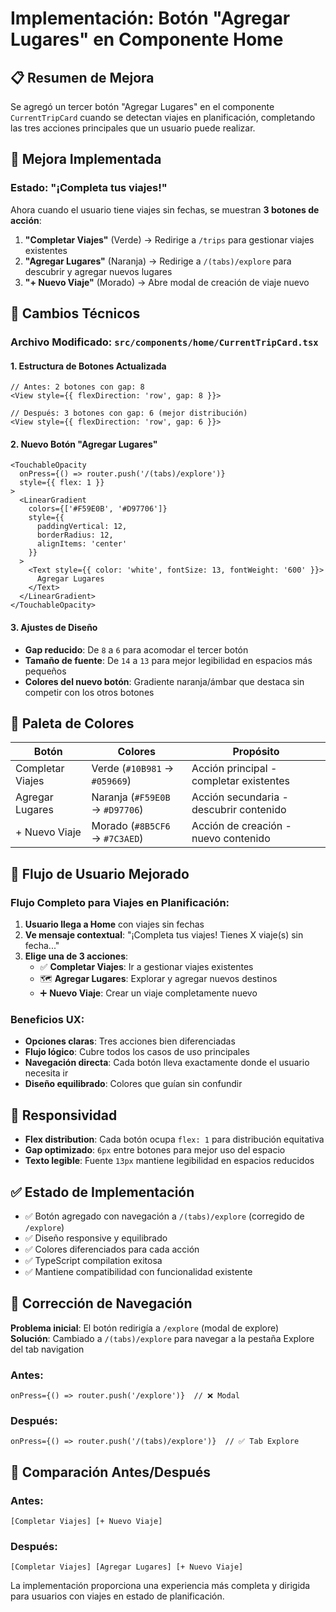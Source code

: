 # Implementación: Botón "Agregar Lugares" en Componente Home

## 📋 Resumen de Mejora

Se agregó un tercer botón "Agregar Lugares" en el componente `CurrentTripCard` cuando se detectan viajes en planificación, completando las tres acciones principales que un usuario puede realizar.

## 🎯 Mejora Implementada

### Estado: "¡Completa tus viajes!"

Ahora cuando el usuario tiene viajes sin fechas, se muestran **3 botones de acción**:

1. **"Completar Viajes"** (Verde) → Redirige a `/trips` para gestionar viajes existentes
2. **"Agregar Lugares"** (Naranja) → Redirige a `/(tabs)/explore` para descubrir y agregar nuevos lugares
3. **"+ Nuevo Viaje"** (Morado) → Abre modal de creación de viaje nuevo

## 🔧 Cambios Técnicos

### Archivo Modificado: `src/components/home/CurrentTripCard.tsx`

#### 1. Estructura de Botones Actualizada
```tsx
// Antes: 2 botones con gap: 8
<View style={{ flexDirection: 'row', gap: 8 }}>

// Después: 3 botones con gap: 6 (mejor distribución)
<View style={{ flexDirection: 'row', gap: 6 }}>
```

#### 2. Nuevo Botón "Agregar Lugares"
```tsx
<TouchableOpacity 
  onPress={() => router.push('/(tabs)/explore')}
  style={{ flex: 1 }}
>
  <LinearGradient
    colors={['#F59E0B', '#D97706']}
    style={{
      paddingVertical: 12,
      borderRadius: 12,
      alignItems: 'center'
    }}
  >
    <Text style={{ color: 'white', fontSize: 13, fontWeight: '600' }}>
      Agregar Lugares
    </Text>
  </LinearGradient>
</TouchableOpacity>
```

#### 3. Ajustes de Diseño
- **Gap reducido**: De `8` a `6` para acomodar el tercer botón
- **Tamaño de fuente**: De `14` a `13` para mejor legibilidad en espacios más pequeños
- **Colores del nuevo botón**: Gradiente naranja/ámbar que destaca sin competir con los otros botones

## 🎨 Paleta de Colores

| Botón | Colores | Propósito |
|-------|---------|-----------|
| Completar Viajes | Verde (`#10B981` → `#059669`) | Acción principal - completar existentes |
| Agregar Lugares | Naranja (`#F59E0B` → `#D97706`) | Acción secundaria - descubrir contenido |
| + Nuevo Viaje | Morado (`#8B5CF6` → `#7C3AED`) | Acción de creación - nuevo contenido |

## 🚀 Flujo de Usuario Mejorado

### Flujo Completo para Viajes en Planificación:

1. **Usuario llega a Home** con viajes sin fechas
2. **Ve mensaje contextual**: "¡Completa tus viajes! Tienes X viaje(s) sin fecha..."
3. **Elige una de 3 acciones**:
   - ✅ **Completar Viajes**: Ir a gestionar viajes existentes
   - 🗺️ **Agregar Lugares**: Explorar y agregar nuevos destinos
   - ➕ **Nuevo Viaje**: Crear un viaje completamente nuevo

### Beneficios UX:

- **Opciones claras**: Tres acciones bien diferenciadas
- **Flujo lógico**: Cubre todos los casos de uso principales
- **Navegación directa**: Cada botón lleva exactamente donde el usuario necesita ir
- **Diseño equilibrado**: Colores que guían sin confundir

## 📱 Responsividad

- **Flex distribution**: Cada botón ocupa `flex: 1` para distribución equitativa
- **Gap optimizado**: `6px` entre botones para mejor uso del espacio
- **Texto legible**: Fuente `13px` mantiene legibilidad en espacios reducidos

## ✅ Estado de Implementación

- ✅ Botón agregado con navegación a `/(tabs)/explore` (corregido de `/explore`)
- ✅ Diseño responsive y equilibrado
- ✅ Colores diferenciados para cada acción
- ✅ TypeScript compilation exitosa
- ✅ Mantiene compatibilidad con funcionalidad existente

## 🔧 Corrección de Navegación

**Problema inicial**: El botón redirigía a `/explore` (modal de explore)  
**Solución**: Cambiado a `/(tabs)/explore` para navegar a la pestaña Explore del tab navigation

### Antes:
```tsx
onPress={() => router.push('/explore')}  // ❌ Modal
```

### Después:
```tsx
onPress={() => router.push('/(tabs)/explore')}  // ✅ Tab Explore
```

## 🔄 Comparación Antes/Después

### Antes:
```
[Completar Viajes] [+ Nuevo Viaje]
```

### Después:
```
[Completar Viajes] [Agregar Lugares] [+ Nuevo Viaje]
```

La implementación proporciona una experiencia más completa y dirigida para usuarios con viajes en estado de planificación.